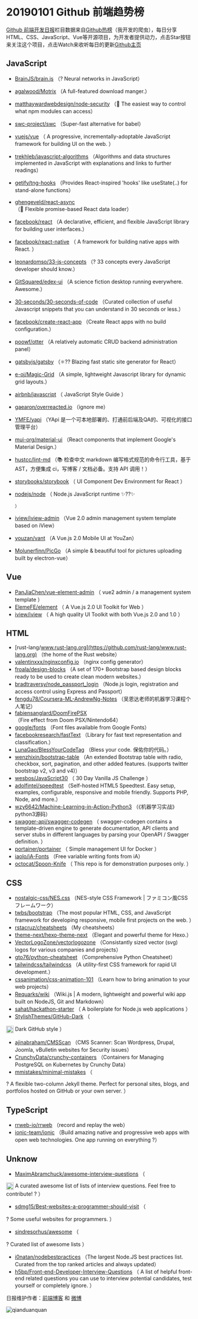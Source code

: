 # 20190101 Github 前端趋势榜

[Github 前端开发日报](https://qdkfweb.cn/c/news)栏目数据来自[Github热榜](https://github.qdkfweb.cn/)（我开发的爬虫），每日分享HTML、CSS、JavaScript、Vue等开源项目，为开发者提供动力，点击Star按钮来关注这个项目，点击Watch来收听每日的更新[Github主页](https://github.com/kujian/githubTrending)
## JavaScript

* [BrainJS/brain.js](https://github.com/BrainJS/brain.js) （? Neural networks in JavaScript）
* [agalwood/Motrix](https://github.com/agalwood/Motrix) （A full-featured download manger.）
* [matthaywardwebdesign/node-security](https://github.com/matthaywardwebdesign/node-security) （&#x1f511; The easiest way to control what npm modules can access）
* [swc-project/swc](https://github.com/swc-project/swc) （Super-fast alternative for babel）
* [vuejs/vue](https://github.com/vuejs/vue) （
        A progressive, incrementally-adoptable JavaScript framework for building UI on the web.
      ）
* [trekhleb/javascript-algorithms](https://github.com/trekhleb/javascript-algorithms) （Algorithms and data structures implemented in JavaScript with explanations and links to further readings）
* [getify/tng-hooks](https://github.com/getify/tng-hooks) （Provides React-inspired 'hooks' like useState(..) for stand-alone functions）
* [ghengeveld/react-async](https://github.com/ghengeveld/react-async) （&#x1f37e; Flexible promise-based React data loader）
* [facebook/react](https://github.com/facebook/react) （A declarative, efficient, and flexible JavaScript library for building user interfaces.）
* [facebook/react-native](https://github.com/facebook/react) （
        A framework for building native apps with React.
      ）
* [leonardomso/33-js-concepts](https://github.com/leonardomso/33-js-concepts) （? 33 concepts every JavaScript developer should know.）
* [GitSquared/edex-ui](https://github.com/GitSquared/edex-ui) （A science fiction desktop running everywhere. Awesome.）
* [30-seconds/30-seconds-of-code](https://github.com/30-seconds/30-seconds-of-code) （Curated collection of useful Javascript snippets that you can understand in 30 seconds or less.）
* [facebook/create-react-app](https://github.com/facebook/create-react-app) （Create React apps with no build configuration.）
* [poowf/otter](https://github.com/poowf/otter) （A relatively automatic CRUD backend administration panel）
* [gatsbyjs/gatsby](https://github.com/gatsbyjs/gatsby) （⚛️?? Blazing fast static site generator for React）
* [e-oj/Magic-Grid](https://github.com/e-oj/Magic-Grid) （A simple, lightweight Javascript library for dynamic grid layouts.）
* [airbnb/javascript](https://github.com/airbnb/javascript) （
        JavaScript Style Guide
      ）
* [gaearon/overreacted.io](https://github.com/gaearon/overreacted.io) （ignore me）
* [YMFE/yapi](https://github.com/YMFE/yapi) （YApi 是一个可本地部署的、打通前后端及QA的、可视化的接口管理平台）
* [mui-org/material-ui](https://github.com/mui-org/material-ui) （React components that implement Google's Material Design.）
* [hustcc/lint-md](https://github.com/hustcc/lint-md) （&#x1f4da; 检查中文 markdown 编写格式规范的命令行工具，基于 AST，方便集成 ci，写博客 / 文档必备。支持 API 调用！）
* [storybooks/storybook](https://github.com/storybooks/storybook) （
        UI Component Dev Environment for React
      ）
* [nodejs/node](https://github.com/nodejs/node) （
        Node.js JavaScript runtime ✨??✨

      ）
* [iview/iview-admin](https://github.com/iview/iview-admin) （Vue 2.0 admin management system template based on iView）
* [youzan/vant](https://github.com/youzan/vant) （A Vue.js 2.0 Mobile UI at YouZan）
* [Molunerfinn/PicGo](https://github.com/Molunerfinn/PicGo) （A simple &amp; beautiful tool for pictures uploading built by electron-vue）

## Vue

* [PanJiaChen/vue-element-admin](https://github.com/PanJiaChen/vue-element-admin) （
        vue2 admin / a management system template
      ）
* [ElemeFE/element](https://github.com/ElemeFE/element) （
        A Vue.js 2.0 UI Toolkit for Web
      ）
* [iview/iview](https://github.com/iview/iview) （
        A high quality UI Toolkit with both Vue.js 2.0 and 1.0
      ）

## HTML

* [rust-lang/www.rust-lang.org](https://github.com/rust-lang/www.rust-lang.org) （the home of the Rust website）
* [valentinxxx/nginxconfig.io](https://github.com/valentinxxx/nginxconfig.io) （nginx config generator）
* [froala/design-blocks](https://github.com/froala/design-blocks) （A set of 170+ Bootstrap based design blocks ready to be used to create clean modern websites.）
* [bradtraversy/node_passport_login](https://github.com/bradtraversy/node_passport_login) （Node.js login, registration and access control using Express and Passport）
* [fengdu78/Coursera-ML-AndrewNg-Notes](https://github.com/fengdu78/Coursera-ML-AndrewNg-Notes) （吴恩达老师的机器学习课程个人笔记）
* [fabiensanglard/DoomFirePSX](https://github.com/fabiensanglard/DoomFirePSX) （Fire effect from Doom PSX/Nintendo64）
* [google/fonts](https://github.com/google/fonts) （Font files available from Google Fonts）
* [facebookresearch/fastText](https://github.com/facebookresearch/fastText) （Library for fast text representation and classification.）
* [LunaGao/BlessYourCodeTag](https://github.com/LunaGao/BlessYourCodeTag) （Bless your code. 保佑你的代码。）
* [wenzhixin/bootstrap-table](https://github.com/wenzhixin/bootstrap-table) （An extended Bootstrap table with radio, checkbox, sort, pagination, and other added features. (supports twitter bootstrap v2, v3 and v4)）
* [wesbos/JavaScript30](https://github.com/wesbos/JavaScript30) （
        30 Day Vanilla JS Challenge
      ）
* [adolfintel/speedtest](https://github.com/adolfintel/speedtest) （Self-hosted HTML5 Speedtest. Easy setup, examples, configurable, responsive and mobile friendly. Supports PHP, Node, and more.）
* [wzy6642/Machine-Learning-in-Action-Python3](https://github.com/wzy6642/Machine-Learning-in-Action-Python3) （《机器学习实战》python3源码）
* [swagger-api/swagger-codegen](https://github.com/swagger-api/swagger-codegen) （
        swagger-codegen contains a template-driven engine to generate documentation, API clients and server stubs in different languages by parsing your OpenAPI / Swagger definition.
      ）
* [portainer/portainer](https://github.com/portainer/portainer) （
        Simple management UI for Docker
      ）
* [iaolo/iA-Fonts](https://github.com/iaolo/iA-Fonts) （Free variable writing fonts from iA）
* [octocat/Spoon-Knife](https://github.com/octocat/Spoon-Knife) （
        This repo is for demonstration purposes only.
      ）

## CSS

* [nostalgic-css/NES.css](https://github.com/nostalgic-css/NES.css) （NES-style CSS Framework | ファミコン風CSSフレームワーク）
* [twbs/bootstrap](https://github.com/twbs/bootstrap) （The most popular HTML, CSS, and JavaScript framework for developing responsive, mobile first projects on the web.
      ）
* [rstacruz/cheatsheets](https://github.com/rstacruz/cheatsheets) （My cheatsheets）
* [theme-next/hexo-theme-next](https://github.com/theme-next/hexo-theme-next) （Elegant and powerful theme for Hexo.）
* [VectorLogoZone/vectorlogozone](https://github.com/VectorLogoZone/vectorlogozone) （Consistantly sized vector (svg) logos for various companies and projects）
* [gto76/python-cheatsheet](https://github.com/gto76/python-cheatsheet) （Comprehensive Python Cheatsheet）
* [tailwindcss/tailwindcss](https://github.com/tailwindcss/tailwindcss) （A utility-first CSS framework for rapid UI development.）
* [cssanimation/css-animation-101](https://github.com/cssanimation/css-animation-101) （Learn how to bring animation to your web projects）
* [Requarks/wiki](https://github.com/Requarks/wiki) （Wiki.js | A modern, lightweight and powerful wiki app built on NodeJS, Git and Markdown）
* [sahat/hackathon-starter](https://github.com/sahat/hackathon-starter) （
        A boilerplate for Node.js web applications
      ）
* [StylishThemes/GitHub-Dark](https://github.com/StylishThemes/GitHub-Dark) （
        
<img class="emoji" title=":octocat:" alt=":octocat:" src="https://assets-cdn.github.com/images/icons/emoji/octocat.png" height="20" width="20" align="absmiddle"> Dark GitHub style
      ）
* [ajinabraham/CMSScan](https://github.com/ajinabraham/CMSScan) （CMS Scanner: Scan Wordpress, Drupal, Joomla, vBulletin websites for Security issues）
* [CrunchyData/crunchy-containers](https://github.com/CrunchyData/crunchy-containers) （Containers for Managing PostgreSQL on Kubernetes by Crunchy Data）
* [mmistakes/minimal-mistakes](https://github.com/mmistakes/minimal-mistakes) （
        
? A flexible two-column Jekyll theme. Perfect for personal sites, blogs, and portfolios hosted on GitHub or your own server.
      ）

## TypeScript

* [rrweb-io/rrweb](https://github.com/rrweb-io/rrweb) （record and replay the web）
* [ionic-team/ionic](https://github.com/ionic-team/ionic) （Build amazing native and progressive web apps with open web technologies. One app running on everything ?）

## Unknow

* [MaximAbramchuck/awesome-interview-questions](https://github.com/MaximAbramchuck/awesome-interview-questions) （
        
<img class="emoji" title=":octocat:" alt=":octocat:" src="https://assets-cdn.github.com/images/icons/emoji/octocat.png" height="20" width="20" align="absmiddle"> A curated awesome list of lists of interview questions. Feel free to contribute! ? 
      ）
* [sdmg15/Best-websites-a-programmer-should-visit](https://github.com/sdmg15/Best-websites-a-programmer-should-visit) （
        
? Some useful websites for programmers.
      ）
* [sindresorhus/awesome](https://github.com/sindresorhus/awesome) （
        
? Curated list of awesome lists
      ）
* [i0natan/nodebestpractices](https://github.com/i0natan/nodebestpractices) （The largest Node.JS best practices list. Curated from the top ranked articles and always updated）
* [h5bp/Front-end-Developer-Interview-Questions](https://github.com/h5bp/Front-end-Developer-Interview-Questions) （
        A list of helpful front-end related questions you can use to interview potential candidates, test yourself or completely ignore.
      ）


日报维护作者：[前端博客](https://qdkfweb.cn/) 和 [微博](https://qdkfweb.cn/go/weibo)

![qianduanquan](https://user-images.githubusercontent.com/3055447/38468989-651132ac-3b80-11e8-8e6b-15122322a9d7.png)